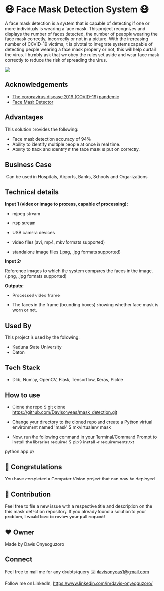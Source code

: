 
# 😷 Face Mask Detection System 😷

A face mask detection is a system that is capable of detecting if one or more individuals is wearing a face mask. This project recognizes and displays the number of faces detected, the number of peaople wearing the face mask correctly, incorrectly or not in a picture. With the increasing number of COVID-19 victims, it is pivotal to integrate systems capable of detecting people wearing a face mask properly or not, this will help curtail the virus. I humbly ask that we obey the rules set aside and wear face mask correctly to reduce the risk of spreading the virus.


![](mask_det.gif)  

## Acknowledgements

 - [The coronavirus disease 2019 (COVID-19) pandemic](https://www.researchgate.net/publication/340856011_The_coronavirus_disease_2019_COVID-19_pandemic)
 - [Face Mask Detector](https://www.researchgate.net/publication/344173985_Face_Mask_Detector)



## Advantages

This solution provides the following:

- Face mask detection accuracy of 94% 
- Ability to identify multiple people at once in real time.
- Ability to track and identify if the face mask is put on correctly. 

## Business Case
​
Can be used in Hospitals, Airports, Banks, Schools and Organizations 
## Technical details 

**Input 1 (video or image to process, capable of processing):** ​​

- mjpeg stream

- rtsp stream

- USB camera devices

- video files (avi, mp4, mkv formats supported)

- standalone image files (.png, .jpg formats supported)

 

**Input 2:**

Reference images to which the system compares the faces in the image. (.png, .jpg formats supported)


**Outputs:**

- Processed video frame

- The faces in the frame (bounding boxes) showing whether face mask is worn or not.


## Used By

This project is used by the following:

- Kaduna State University
- Daton


## Tech Stack

- Dlib, Numpy, OpenCV, Flask, Tensorflow, Keras, Pickle
## How to use 

- Clone the repo
$ git clone https://github.com/Davisonyeas/mask_detection.git

- Change your directory to the cloned repo and create a Python virtual environment named 'mask'
$ mkvirtualenv mask

- Now, run the following command in your Terminal/Command Prompt to install the libraries required
$ pip3 install -r requirements.txt

python app.py

## 👏 Congratulations
You have completed a Computer Vision project that can now be deployed.

## 🤝 Contribution
Feel free to file a new issue with a respective title and description on the this mask detection repository. If you already found a solution to your problem, I would love to review your pull request!

## ❤️ Owner
Made by Davis Onyeoguzoro


## Connect

Feel free to mail me for any doubts/query ✉️ davisonyeas1@gmail.com

Follow me on LinkedIn, https://www.linkedin.com/in/davis-onyeoguzoro/